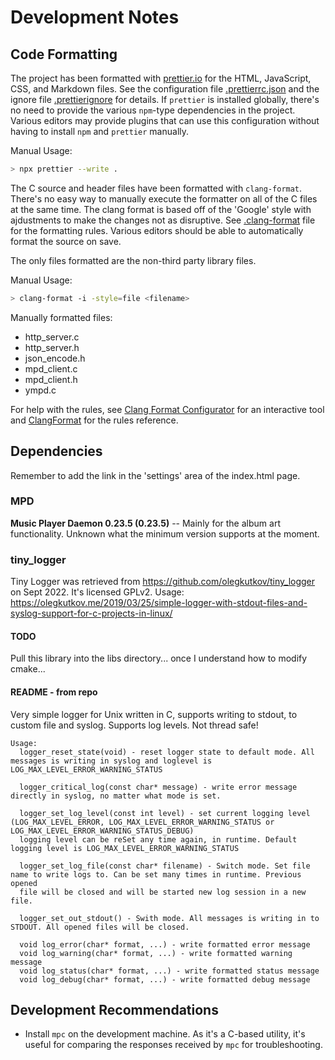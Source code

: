 # Development Notes

## Code Formatting

The project has been formatted with [prettier.io](https://prettier.io/) for the HTML, JavaScript, CSS, and Markdown files. See the configuration file [.prettierrc.json](./.prettierrc.json) and the ignore file [.prettierignore](./.prettierignore) for details. If `prettier` is installed globally, there's no need to provide the various `npm`-type dependencies in the project. Various editors may provide plugins that can use this configuration without having to install `npm` and `prettier` manually.

Manual Usage:

```bash
> npx prettier --write .
```

The C source and header files have been formatted with `clang-format`. There's no easy way to manually execute the formatter on all of the C files at the same time. The clang format is based off of the 'Google' style with ajdustments to make the changes not as disruptive. See [.clang-format](./.clang-format) file for the formatting rules. Various editors should be able to automatically format the source on save.

The only files formatted are the non-third party library files.

Manual Usage:

```bash
> clang-format -i -style=file <filename>
```

Manually formatted files:

-   http_server.c
-   http_server.h
-   json_encode.h
-   mpd_client.c
-   mpd_client.h
-   ympd.c

For help with the rules, see [Clang Format Configurator](https://zed0.co.uk/clang-format-configurator/) for an interactive tool and [ClangFormat](https://clang.llvm.org/docs/ClangFormat.html) for the rules reference.

## Dependencies

Remember to add the link in the 'settings' area of the index.html page.

### MPD

**Music Player Daemon 0.23.5 (0.23.5)** -- Mainly for the album art functionality. Unknown what 
the minimum version supports at the moment.

### tiny_logger

Tiny Logger was retrieved from https://github.com/olegkutkov/tiny_logger on Sept 2022. It's licensed GPLv2.
Usage: https://olegkutkov.me/2019/03/25/simple-logger-with-stdout-files-and-syslog-support-for-c-projects-in-linux/

#### TODO

Pull this library into the libs directory... once I understand how to modify cmake...

#### README - from repo

Very simple logger for Unix written in C, supports writing to stdout, to custom file and syslog. 
Supports log levels.
Not thread safe!

```
Usage:
  logger_reset_state(void) - reset logger state to default mode. All messages is writing in syslog and loglevel is LOG_MAX_LEVEL_ERROR_WARNING_STATUS

  logger_critical_log(const char* message) - write error message directly in syslog, no matter what mode is set.

  logger_set_log_level(const int level) - set current logging level (LOG_MAX_LEVEL_ERROR, LOG_MAX_LEVEL_ERROR_WARNING_STATUS or LOG_MAX_LEVEL_ERROR_WARNING_STATUS_DEBUG)
  logging level can be reSet any time again, in runtime. Default logging level is LOG_MAX_LEVEL_ERROR_WARNING_STATUS
  
  logger_set_log_file(const char* filename) - Switch mode. Set file name to write logs to. Can be set many times in runtime. Previous opened
  file will be closed and will be started new log session in a new file.
  
  logger_set_out_stdout() - Swith mode. All messages is writing in to STDOUT. All opened files will be closed.
  
  void log_error(char* format, ...) - write formatted error message
  void log_warning(char* format, ...) - write formatted warning message
  void log_status(char* format, ...) - write formatted status message
  void log_debug(char* format, ...) - write formatted debug message
```

## Development Recommendations

* Install `mpc` on the development machine. As it's a C-based utility, it's useful for comparing 
the responses received by `mpc` for troubleshooting.
